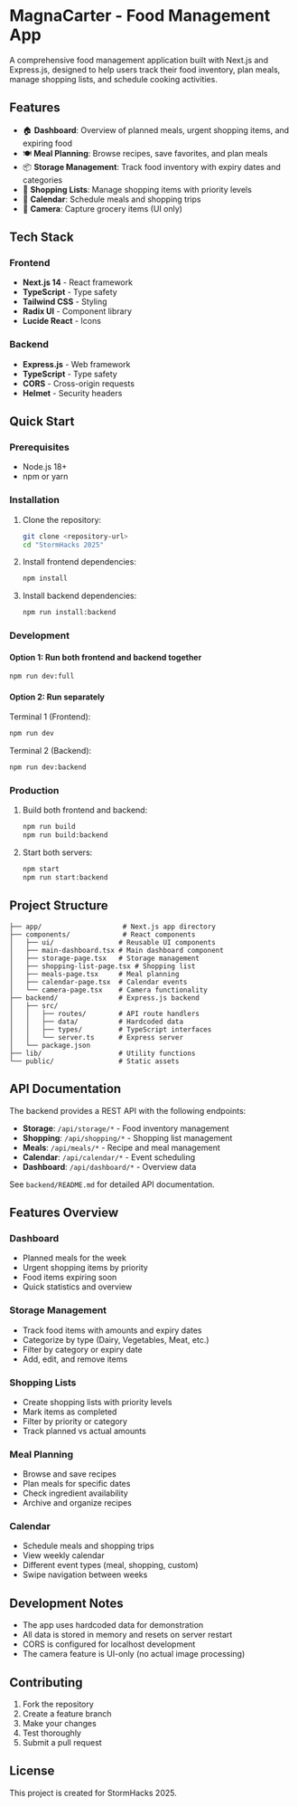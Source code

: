 # MagnaCarter - Food Management App

A comprehensive food management application built with Next.js and Express.js, designed to help users track their food inventory, plan meals, manage shopping lists, and schedule cooking activities.

## Features

- 🏠 **Dashboard**: Overview of planned meals, urgent shopping items, and expiring food
- 🍽️ **Meal Planning**: Browse recipes, save favorites, and plan meals
- 📦 **Storage Management**: Track food inventory with expiry dates and categories
- 🛒 **Shopping Lists**: Manage shopping items with priority levels
- 📅 **Calendar**: Schedule meals and shopping trips
- 📸 **Camera**: Capture grocery items (UI only)

## Tech Stack

### Frontend
- **Next.js 14** - React framework
- **TypeScript** - Type safety
- **Tailwind CSS** - Styling
- **Radix UI** - Component library
- **Lucide React** - Icons

### Backend
- **Express.js** - Web framework
- **TypeScript** - Type safety
- **CORS** - Cross-origin requests
- **Helmet** - Security headers

## Quick Start

### Prerequisites
- Node.js 18+ 
- npm or yarn

### Installation

1. Clone the repository:
   ```bash
   git clone <repository-url>
   cd "StormHacks 2025"
   ```

2. Install frontend dependencies:
   ```bash
   npm install
   ```

3. Install backend dependencies:
   ```bash
   npm run install:backend
   ```

### Development

#### Option 1: Run both frontend and backend together
```bash
npm run dev:full
```

#### Option 2: Run separately
Terminal 1 (Frontend):
```bash
npm run dev
```

Terminal 2 (Backend):
```bash
npm run dev:backend
```

### Production

1. Build both frontend and backend:
   ```bash
   npm run build
   npm run build:backend
   ```

2. Start both servers:
   ```bash
   npm start
   npm run start:backend
   ```

## Project Structure

```
├── app/                    # Next.js app directory
├── components/             # React components
│   ├── ui/                # Reusable UI components
│   ├── main-dashboard.tsx # Main dashboard component
│   ├── storage-page.tsx   # Storage management
│   ├── shopping-list-page.tsx # Shopping list
│   ├── meals-page.tsx     # Meal planning
│   ├── calendar-page.tsx  # Calendar events
│   └── camera-page.tsx    # Camera functionality
├── backend/               # Express.js backend
│   ├── src/
│   │   ├── routes/        # API route handlers
│   │   ├── data/          # Hardcoded data
│   │   ├── types/         # TypeScript interfaces
│   │   └── server.ts      # Express server
│   └── package.json
├── lib/                   # Utility functions
└── public/                # Static assets
```

## API Documentation

The backend provides a REST API with the following endpoints:

- **Storage**: `/api/storage/*` - Food inventory management
- **Shopping**: `/api/shopping/*` - Shopping list management  
- **Meals**: `/api/meals/*` - Recipe and meal management
- **Calendar**: `/api/calendar/*` - Event scheduling
- **Dashboard**: `/api/dashboard/*` - Overview data

See `backend/README.md` for detailed API documentation.

## Features Overview

### Dashboard
- Planned meals for the week
- Urgent shopping items by priority
- Food items expiring soon
- Quick statistics and overview

### Storage Management
- Track food items with amounts and expiry dates
- Categorize by type (Dairy, Vegetables, Meat, etc.)
- Filter by category or expiry date
- Add, edit, and remove items

### Shopping Lists
- Create shopping lists with priority levels
- Mark items as completed
- Filter by priority or category
- Track planned vs actual amounts

### Meal Planning
- Browse and save recipes
- Plan meals for specific dates
- Check ingredient availability
- Archive and organize recipes

### Calendar
- Schedule meals and shopping trips
- View weekly calendar
- Different event types (meal, shopping, custom)
- Swipe navigation between weeks

## Development Notes

- The app uses hardcoded data for demonstration
- All data is stored in memory and resets on server restart
- CORS is configured for localhost development
- The camera feature is UI-only (no actual image processing)

## Contributing

1. Fork the repository
2. Create a feature branch
3. Make your changes
4. Test thoroughly
5. Submit a pull request

## License

This project is created for StormHacks 2025.